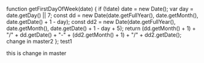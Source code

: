 function getFirstDayOfWeek(date) {
    if (!date) date = new Date();
    var day = date.getDay() || 7;
    const dd = new Date(date.getFullYear(), date.getMonth(), date.getDate() + 1 - day);
    const dd2 = new Date(date.getFullYear(), date.getMonth(), date.getDate() + 1 - day + 5);
    return (dd.getMonth() + 1) + "/" + dd.getDate() + "-" + (dd2.getMonth() + 1) + "/" + dd2.getDate();
    change in master2
};
test1

this is change in master